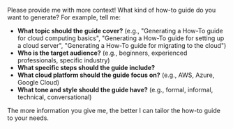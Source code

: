 

Please provide me with more context! What kind of how-to guide do you want to generate? For example, tell me:

* **What topic should the guide cover?** (e.g., "Generating a How-To guide for cloud computing basics", "Generating a How-To guide for setting up a cloud server", "Generating a How-To guide for migrating to the cloud")
* **Who is the target audience?** (e.g., beginners, experienced professionals, specific industry)
* **What specific steps should the guide include?** 
* **What cloud platform should the guide focus on?** (e.g., AWS, Azure, Google Cloud)
* **What tone and style should the guide have?** (e.g., formal, informal, technical, conversational)


The more information you give me, the better I can tailor the how-to guide to your needs. 

